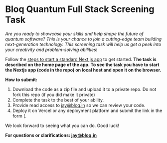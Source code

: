 # Bloq Quantum Full Stack Screening Task

*Are you ready to showcase your skills and help shape the future of quantum software? This is your chance to join a cutting-edge team building next-generation technology. This screening task will help us get a peek into your creativity and problem-solving abilities!*

Follow the [steps to start a standard Next.js app](https://nextjs.org/docs/app/getting-started/installation#run-the-development-server) to get started.
**The task is described on the home page of the app. To see the task you have to start the Nextjs app (code in the repo) on local host and open it on the browser.**

**How to submit:**
1. Download the code as a zip file and upload it to a private repo. Do not fork this repo (if you did make it private)
2. Complete the task to the best of your ability.
3. Provide read access to jay@bloq.in so we can review your code.
4. Deploy it on Vercel or any deployment platform and submit the link in the form (.

We look forward to seeing what you can do. Good luck!

**For questions or clarifications: jay@bloq.in**
